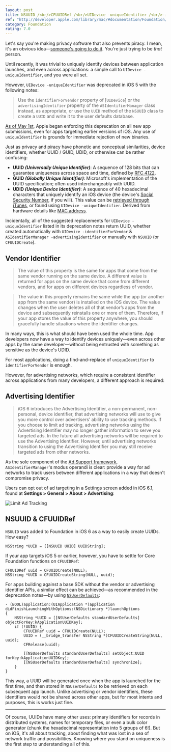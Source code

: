 ```yaml
---
layout: post
title: NSUUID /<br/>CFUUIDRef /<br/>UIDevice -uniqueIdentifier /<br/>-identifierForVendor
ref: "http://developer.apple.com/library/mac/#documentation/Foundation/Reference/NSUUID_Class/Reference/Reference.html"
category: Foundation
rating: 7.0
---
```


Let's say you're making privacy software that also prevents piracy. I mean, it's an obvious idea—[someone's going to do it](http://www.fakeblock.com). You're just trying to be _that_ person.

Until recently, it was trivial to uniquely identify devices between application launches, and even across applications: a simple call to `UIDevice -uniqueIdentifier`, and you were all set.

However, `UIDevice -uniqueIdentifier` was deprecated in iOS 5 with the following notes:

> Use the `identifierForVendor` property of [`UIDevice`] or the `advertisingIdentifier` property of the `ASIdentifierManager` class instead, as appropriate, or use the `UUID` method of the `NSUUID` class to create a `UUID` and write it to the user defaults database.

[As of May 1st](https://developer.apple.com/news/?id=3212013a), Apple began enforcing this deprecation on all new app submissions, even for apps targeting earlier versions of iOS. Any use of `uniqueIdentifier` is grounds for immediate rejection of new binaries.

Just as privacy and piracy have phonetic and conceptual similarities, device identifiers, whether UUID / GUID, UDID, or otherwise can be rather confusing:

- **UUID _(Universally Unique Identifier)_**: A sequence of 128 bits that can guarantee uniqueness across space and time, defined by [RFC 4122](http://www.ietf.org/rfc/rfc4122.txt).
- **GUID _(Globally Unique Identifier)_**: Microsoft's implementation of the UUID specification; often used interchangeably with UUID.
- **UDID _(Unique Device Identifier)_**: A sequence of 40 hexadecimal characters that uniquely identify an iOS device (the device's [Social Security Number](https://en.wikipedia.org/wiki/Social_Security_number), if you will). This value can be [retrieved through iTunes](http://whatsmyudid.com), or found using `UIDevice -uniqueIdentifier`. Derived from hardware details like [MAC address](http://en.wikipedia.org/wiki/MAC_address).

Incidentally, all of the suggested replacements for `UIDevice -uniqueIdentifier` listed in its deprecation notes return UUID, whether created automatically with `UIDevice -identifierForVendor` & `ASIdentifierManager -advertisingIdentifier` or manually with `NSUUID` (or `CFUUIDCreate`).

## Vendor Identifier

> The value of this property is the same for apps that come from the same vendor running on the same device. A different value is returned for apps on the same device that come from different vendors, and for apps on different devices regardless of vendor.

> The value in this property remains the same while the app (or another app from the same vendor) is installed on the iOS device. The value changes when the user deletes all of that vendor’s apps from the device and subsequently reinstalls one or more of them. Therefore, if your app stores the value of this property anywhere, you should gracefully handle situations where the identifier changes.

In many ways, this is what should have been used the whole time. App developers now have a way to identify devices uniquely—even across other apps by the same developer—without being entrusted with something as sensitive as the device's UDID.

For most applications, doing a find-and-replace of `uniqueIdentifier` to `identifierForVendor` is enough.

However, for advertising networks, which require a consistent identifier across applications from many developers, a different approach is required:

## Advertising Identifier

> iOS 6 introduces the Advertising Identifier, a non-permanent, non-personal, device identifier, that advertising networks will use to give you more control over advertisers’ ability to use tracking methods. If you choose to limit ad tracking, advertising networks using the Advertising Identifier may no longer gather information to serve you targeted ads. In the future all advertising networks will be required to use the Advertising Identifier. However, until advertising networks transition to using the Advertising Identifier you may still receive targeted ads from other networks.

As the sole component of the [Ad Support framework](http://developer.apple.com/library/ios/#documentation/DeviceInformation/Reference/AdSupport_Framework/_index.html#//apple_ref/doc/uid/TP40012658), `ASIdentifierManager`'s modus operandi is clear: provide a way for ad networks to track users between different applications in a way that doesn't compromise privacy.

Users can opt out of ad targeting in a Settings screen added in iOS 6.1, found at **Settings > General > About > Advertising**:

![Limit Ad Tracking](http://nshipster.s3.amazonaws.com/ad-support-limit-ad-tracking.png)

## NSUUID & CFUUIDRef

`NSUUID` was added to Foundation in iOS 6 as a way to easily create UUIDs. How easy?

~~~{objective-c}
NSString *UUID = [[NSUUID UUID] UUIDString];
~~~

If your app targets iOS 5 or earlier, however, you have to settle for Core Foundation functions on `CFUUIDRef`:

~~~{objective-c}
CFUUIDRef uuid = CFUUIDCreate(NULL);
NSString *UUID = CFUUIDCreateString(NULL, uuid);
~~~

For apps building against a base SDK without the vendor or advertising identifier APIs, a similar effect can be achieved—as recommended in the deprecation notes—by using [`NSUserDefaults`](http://developer.apple.com/library/ios/#documentation/cocoa/reference/foundation/Classes/NSUserDefaults_Class/Reference/Reference.html):

~~~{objective-c}
- (BOOL)application:(UIApplication *)application
didFinishLaunchingWithOptions:(NSDictionary *)launchOptions
{
    NSString *UUID = [[NSUserDefaults standardUserDefaults] objectForKey:kApplicationUUIDKey];
    if (!UUID) {
        CFUUIDRef uuid = CFUUIDCreate(NULL);
        UUID = (__bridge_transfer NSString *)CFUUIDCreateString(NULL, uuid);
        CFRelease(uuid);

        [[NSUserDefaults standardUserDefaults] setObject:UUID forKey:kApplicationUUIDKey];
        [[NSUserDefaults standardUserDefaults] synchronize];
    }
}
~~~

This way, a UUID will be generated once when the app is launched for the first time, and then stored in `NSUserDefaults` to be retrieved on each subsequent app launch. Unlike advertising or vendor identifiers, these identifiers would not be shared across other apps, but for most intents and purposes, this is works just fine.

---

Of course, UUIDs have many other uses: primary identifiers for records in distributed systems, names for temporary files, or even a bulk color generator (chunk the hexadecimal representation into 5 groups of 6!). But on iOS, it's all about tracking, about finding what was lost in a sea of network traffic and possibilities. Knowing where you stand on uniqueness is the first step to understanding all of this.

